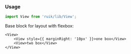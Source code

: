 ### Usage

```js
import View from 'ruik/lib/View';
````

Base block for layout with flexbox:

    <View>
        <View style={{ marginRight: '10px' }}>one box</View>
        <View>two box</View>
    </View>
